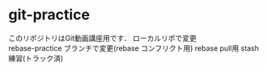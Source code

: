 # git-practice
このリポジトリはGit動画講座用です．
ローカルリポで変更  
rebase-practice	ブランチで変更(rebase コンフリクト用)
rebase pull用
stash練習(トラック済)
